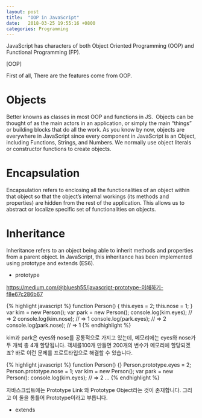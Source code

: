 ```yaml
---
layout: post
title:  "OOP in JavaScript"
date:   2018-03-25 19:55:16 +0800
categories: Programming
---
```


JavaScript has characters of both Object Oriented Programming (OOP) and Functional Programming (FP).


[OOP]

First of all, There are the features come from OOP.

# Objects
Better knowns as classes in most OOP and functions in JS.
 Objects can be thought of as the main actors in an application, or simply the main “things” or building blocks that do all the work.
As you know by now, objects are everywhere in JavaScript since every component in JavaScript is an Object, including Functions, Strings, and Numbers.
We normally use object literals or constructor functions to create objects.




# Encapsulation
Encapsulation refers to enclosing all the functionalities of an object within that object so that the object’s internal workings (its methods and properties) are hidden from the rest of the application. This allows us to abstract or localize specific set of functionalities on objects.




# Inheritance
Inheritance refers to an object being able to inherit methods and properties from a parent object.
In JavaScript, this inheritance has been implemented using prototype and extends (ES6).



- prototype

https://medium.com/@bluesh55/javascript-prototype-이해하기-f8e67c286b67

{% highlight javascript %}
function Person() {
  this.eyes = 2;
  this.nose = 1;
}
var kim  = new Person();
var park = new Person();
console.log(kim.eyes);  // => 2
console.log(kim.nose);  // => 1
console.log(park.eyes); // => 2
console.log(park.nose); // => 1
{% endhighlight %}

kim과 park은 eyes와 nose를 공통적으로 가지고 있는데, 메모리에는 eyes와 nose가 두 개씩 총 4개 할당됩니다. 객체를100개 만들면 200개의 변수가 메모리에 할당되겠죠?
바로 이런 문제를 프로토타입으로 해결할 수 있습니다.

{% highlight javascript %}
function Person() {}
Person.prototype.eyes = 2;
Person.prototype.nose = 1;
var kim  = new Person();
var park = new Person():
console.log(kim.eyes); // => 2
...
{% endhighlight %}


자바스크립트에는 Prototype Link 와 Prototype Object라는 것이 존재합니다. 그리고 이 둘을 통틀어 Prototype이라고 부릅니다.


- extends
